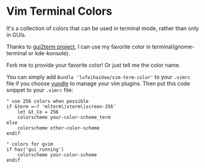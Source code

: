 Vim Terminal Colors
==================
It's a collection of colors that can be used in terminal mode, rather than only in GUIs.

Thanks to [gui2term project](http://www.vim.org/scripts/script.php?script_id=2778), I can use my favorite color in terminal(gnome-terminal or kde-konsole).

Fork me to provide your favorite color! Or just tell me the color name.

You can simply add `Bundle 'lufeihaidao/vim-term-color'` to your `.vimrc` file if you choose [vundle](https://github.com/gmarik/vundle) to manage your vim plugins. Then put this code snippet to your `.vimrc` file:

``` vimscript
" use 256 colors when possible
if &term =~? 'mlterm\|xterm\|screen-256'
	let &t_Co = 256
    colorscheme your-color-scheme_term
else
    colorscheme other-color-scheme
endif

" colors for gvim
if has('gui_running')
    colorscheme your-color-scheme
endif
```
